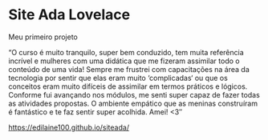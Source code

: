 # Site Ada Lovelace
Meu primeiro projeto 

“O curso é muito tranquilo, super bem conduzido, tem muita referência incrível e mulheres com uma didática que me fizeram assimilar todo o conteúdo de uma vida! Sempre me frustrei com capacitações na área da tecnologia por sentir que elas eram muito ‘complicadas‘ ou que os conceitos eram muito difíceis de assimilar em termos práticos e lógicos. Conforme fui avançando nos módulos, me senti super capaz de fazer todas as atividades propostas. O ambiente empático que as meninas construíram é fantástico e te faz sentir super acolhida. Amei! <3″

https://edilaine100.github.io/siteada/

